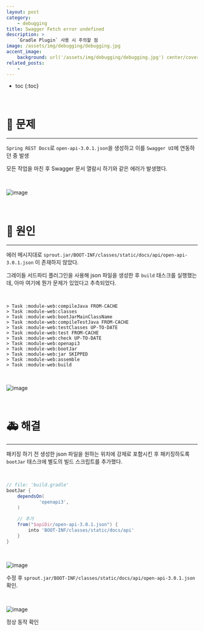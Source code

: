 ```yaml
---
layout: post
category:
    - debugging
title: Swagger Fetch error undefined
description: >
    `Gradle Plugin` 사용 시 주의할 점
image: /assets/img/debugging/debugging.jpg
accent_image:
    background: url('/assets/img/debugging/debugging.jpg') center/cover
related_posts:
    -
---
```


* toc
{:toc}
  
<br />

# 🚨 문제

---

`Spring REST Docs`로 `open-api-3.0.1.json`을 생성하고 이를 `Swagger UI`에 연동하던 중 발생

모든 작업을 마친 후 Swagger 문서 열람시 하기와 같은 에러가 발생했다.

<br />

![image](https://user-images.githubusercontent.com/71188307/142007998-c384d4d3-4534-46ea-ae63-0c7259aa1484.png)

<br />

# 🚧 원인

---

에러 메시지대로 `sprout.jar/BOOT-INF/classes/static/docs/api/open-api-3.0.1.json` 이 존재하지 않았다.

그레이들 서드파티 플러그인을 사용해 json 파일을 생성한 후 `build` 태스크를 실행했는데, 아마 여기에 뭔가 문제가 있었다고 추측되었다.

<br />

```shell
> Task :module-web:compileJava FROM-CACHE
> Task :module-web:classes
> Task :module-web:bootJarMainClassName
> Task :module-web:compileTestJava FROM-CACHE
> Task :module-web:testClasses UP-TO-DATE
> Task :module-web:test FROM-CACHE
> Task :module-web:check UP-TO-DATE
> Task :module-web:openapi3
> Task :module-web:bootJar
> Task :module-web:jar SKIPPED
> Task :module-web:assemble
> Task :module-web:build
```

<br />

![image](https://user-images.githubusercontent.com/71188307/142007689-6d8cb023-e628-4235-bec2-a310492f3a52.png)

<br />

# 🚑 해결

---

패키징 하기 전 생성한 json 파일을 원하는 위치에 강제로 포함시킨 후 패키징하도록 `bootJar` 태스크에 별도의 빌드 스크립트를 추가했다.

<br />

```groovy
// file: 'build.gradle'
bootJar {
    dependsOn(
            'openapi3',
    )
    
    // 추가
    from("$apiDir/open-api-3.0.1.json") {
        into 'BOOT-INF/classes/static/docs/api'
    }
}
```

<br />

![image](https://user-images.githubusercontent.com/71188307/142010419-c034108d-9792-4682-b78f-26875c05649b.png)

수정 후 `sprout.jar/BOOT-INF/classes/static/docs/api/open-api-3.0.1.json` 확인.

<br />

![image](https://user-images.githubusercontent.com/71188307/142010533-d0d7a051-f49a-486f-bde4-41e36ba88bd1.png)

정상 동작 확인

<br />
